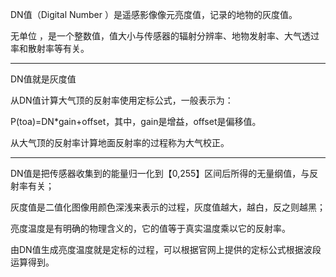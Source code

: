 DN值（Digital Number ）是遥感影像像元亮度值，记录的地物的灰度值。

无单位 ，是一个整数值，值大小与传感器的辐射分辨率、地物发射率、大气透过率和散射率等有关。

---

DN值就是灰度值

从DN值计算大气顶的反射率使用定标公式，一般表示为：

P(toa)=DN*gain+offset，其中，gain是增益，offset是偏移值。

从大气顶的反射率计算地面反射率的过程称为大气校正。

---

DN值是把传感器收集到的能量归一化到【0,255】区间后所得的无量纲值，与反射率有关；

灰度值是二值化图像用颜色深浅来表示的过程，灰度值越大，越白，反之则越黑；

亮度温度是有明确的物理含义的，它的值等于真实温度乘以它的反射率。

由DN值生成亮度温度就是定标的过程，可以根据官网上提供的定标公式根据波段运算得到。
